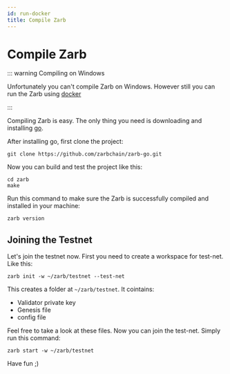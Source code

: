 ```yaml
---
id: run-docker
title: Compile Zarb
---
```


# Compile Zarb

::: warning Compiling on Windows

Unfortunately you can't compile Zarb on Windows. However still you can run the Zarb using [docker](./run-docker.md)

:::

Compiling Zarb is easy. The only thing you need is downloading and installing
[go](https://golang.org/doc/install).

After installing go, first clone the project:

```
git clone https://github.com/zarbchain/zarb-go.git
```

Now you can build and test the project like this:

```
cd zarb
make
```

Run this command to make sure the Zarb is successfully compiled and installed in your machine:

```
zarb version
```

## Joining the Testnet

Let's join the testnet now. First you need to create a workspace for test-net. Like this:

```
zarb init -w ~/zarb/testnet --test-net
```

This creates a folder at `~/zarb/testnet`. It cointains:

- Validator private key
- Genesis file
- config file

Feel free to take a look at these files. Now you can join the test-net. Simply run this command:

```
zarb start -w ~/zarb/testnet
```

Have fun ;)
